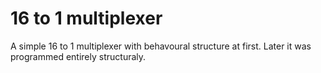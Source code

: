 # 16 to 1 multiplexer
A simple 16 to 1 multiplexer with behavoural structure at first. Later it was programmed entirely structuraly.
